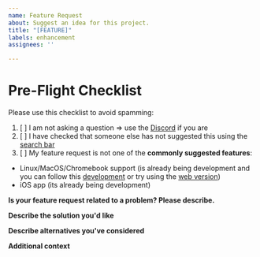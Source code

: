 ```yaml
---
name: Feature Request
about: Suggest an idea for this project.
title: "[FEATURE]"
labels: enhancement
assignees: ''

---
```


# Pre-Flight Checklist
Please use this checklist to avoid spamming:

1. [ ] I am not asking a question => use the [Discord](https://discord.gg/qDqTzvj4SH) if you are
2. [ ] I have checked that someone else has not suggested this using the [search bar](https://github.com/OhMyGuus/BetterCrewlink-mobile/issues?q=is%3Aissue)
3. [ ] My feature request is not one of the **commonly suggested features**:
- Linux/MacOS/Chromebook support (is already being development and you can follow this [development](https://github.com/OhMyGuus/BetterCrewLink/pull/29) or try using the [web version](https://web.bettercrewl.ink/))
- iOS app (its already being development)

**Is your feature request related to a problem? Please describe.**
<!-- A clear and concise description of what the problem is. Ex. I'm always frustrated when [...] -->

**Describe the solution you'd like**
<!-- A clear and concise description of what you want to happen. -->

**Describe alternatives you've considered**
<!-- A clear and concise description of any alternative solutions or features you've considered. -->

**Additional context**
<!-- Add any other context or screenshots about the feature request here. -->
